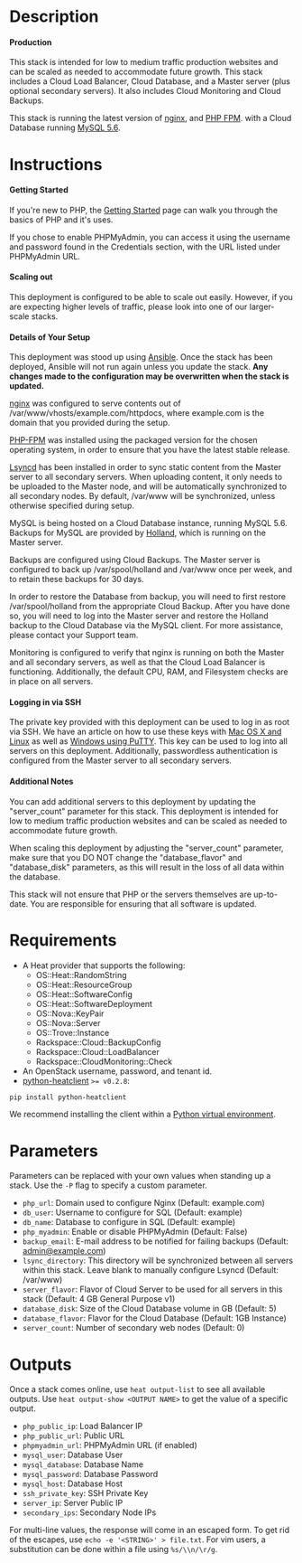 Description
===========

#### Production
This stack is intended for low to medium traffic production
websites and can be scaled as needed to accommodate future
growth.  This stack includes a Cloud Load Balancer, Cloud
Database, and a Master server (plus optional secondary
servers).  It also includes Cloud Monitoring and Cloud
Backups.

This stack is running the latest version of
[nginx](https://www.nginx.com/),
and [PHP FPM](http://php-fpm.org/).
with a Cloud Database running
[MySQL 5.6](http://www.mysql.com/about/).


Instructions
===========

#### Getting Started
If you're new to PHP, the [Getting
Started](http://www.php.net/manual/en/getting-started.php) page can walk you
through the basics of PHP and it's uses.

If you chose to enable PHPMyAdmin, you can access it using the username and
password found in the Credentials section, with the URL listed under
PHPMyAdmin URL.

#### Scaling out
This deployment is configured to be able to scale out easily.  However,
if you are expecting higher levels of traffic, please look into one of our
larger-scale stacks.

#### Details of Your Setup
This deployment was stood up using [Ansible](http://www.ansible.com/).
Once the stack has been deployed, Ansible will not run again unless you update the
stack. **Any changes made to the configuration may be overwritten when the stack
is updated.**

[nginx](https://www.nginx.com/) was configured to serve contents out of /var/www/vhosts/example.com/httpdocs,
where example.com is the domain that you provided during the setup.

[PHP-FPM](http://php-fpm.org/) was installed using the packaged version for
the chosen operating system, in order to ensure that you have the latest
stable release.

[Lsyncd](https://github.com/axkibe/lsyncd) has been installed in order to
sync static content from the Master server to all secondary servers.
When uploading content, it only needs to be uploaded to the Master node,
and will be automatically synchronized to all secondary nodes.  By default,
/var/www will be synchronized, unless otherwise specified during setup.

MySQL is being hosted on a Cloud Database instance, running MySQL 5.6.
Backups for MySQL are provided by [Holland](http://wiki.hollandbackup.org/),
which is running on the Master server.

Backups are configured using Cloud Backups.  The Master server is configured
to back up /var/spool/holland and /var/www once per week, and to retain
these backups for 30 days.

In order to restore the Database from backup, you will need to first restore
/var/spool/holland from the appropriate Cloud Backup.  After you have done so,
you will need to log into the Master server and restore the Holland backup
to the Cloud Database via the MySQL client.  For more assistance, please
contact your Support team.

Monitoring is configured to verify that nginx is running on both the Master
and all secondary servers, as well as that the Cloud Load Balancer is
functioning.  Additionally, the default CPU, RAM, and Filesystem checks
are in place on all servers.

#### Logging in via SSH
The private key provided with this deployment can be used to log in as
root via SSH. We have an article on how to use these keys with [Mac OS X and
Linux](http://www.rackspace.com/knowledge_center/article/logging-in-with-a-ssh-private-key-on-linuxmac)
as well as [Windows using
PuTTY](http://www.rackspace.com/knowledge_center/article/logging-in-with-a-ssh-private-key-on-windows).
This key can be used to log into all servers on this deployment.
Additionally, passwordless authentication is configured from the Master
server to all secondary servers.

#### Additional Notes
You can add additional servers to this deployment by updating the
"server_count" parameter for this stack. This deployment is
intended for low to medium traffic production websites and can be
scaled as needed to accommodate future growth.

When scaling this deployment by adjusting the "server_count" parameter,
make sure that you DO NOT change the "database_flavor" and "database_disk"
parameters, as this will result in the loss of all data within the
database.

This stack will not ensure that PHP or the servers themselves are
up-to-date.  You are responsible for ensuring that all software is
updated.


Requirements
============
* A Heat provider that supports the following:
  * OS::Heat::RandomString
  * OS::Heat::ResourceGroup
  * OS::Heat::SoftwareConfig
  * OS::Heat::SoftwareDeployment
  * OS::Nova::KeyPair
  * OS::Nova::Server
  * OS::Trove::Instance
  * Rackspace::Cloud::BackupConfig
  * Rackspace::Cloud::LoadBalancer
  * Rackspace::CloudMonitoring::Check
* An OpenStack username, password, and tenant id.
* [python-heatclient](https://github.com/openstack/python-heatclient)
`>= v0.2.8`:

```bash
pip install python-heatclient
```

We recommend installing the client within a [Python virtual
environment](http://www.virtualenv.org/).

Parameters
==========
Parameters can be replaced with your own values when standing up a stack. Use
the `-P` flag to specify a custom parameter.

* `php_url`: Domain used to configure Nginx (Default: example.com)
* `db_user`: Username to configure for SQL (Default: example)
* `db_name`: Database to configure in SQL (Default: example)
* `php_myadmin`: Enable or disable PHPMyAdmin (Default: False)
* `backup_email`: E-mail address to be notified for failing backups (Default: admin@example.com)
* `lsync_directory`: This directory will be synchronized between all servers within this stack.  Leave blank to manually configure Lsyncd (Default: /var/www)
* `server_flavor`: Flavor of Cloud Server to be used for all servers in this stack (Default: 4 GB General Purpose v1)
* `database_disk`: Size of the Cloud Database volume in GB (Default: 5)
* `database_flavor`: Flavor for the Cloud Database (Default: 1GB Instance)
* `server_count`: Number of secondary web nodes (Default: 0)

Outputs
=======
Once a stack comes online, use `heat output-list` to see all available outputs.
Use `heat output-show <OUTPUT NAME>` to get the value of a specific output.

* `php_public_ip`: Load Balancer IP 
* `php_public_url`: Public URL 
* `phpmyadmin_url`: PHPMyAdmin URL (if enabled) 
* `mysql_user`: Database User 
* `mysql_database`: Database Name 
* `mysql_password`: Database Password 
* `mysql_host`: Database Host 
* `ssh_private_key`: SSH Private Key 
* `server_ip`: Server Public IP 
* `secondary_ips`: Secondary Node IPs 

For multi-line values, the response will come in an escaped form. To get rid of
the escapes, use `echo -e '<STRING>' > file.txt`. For vim users, a substitution
can be done within a file using `%s/\\n/\r/g`.
